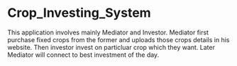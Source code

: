 # Crop_Investing_System
This application involves mainly Mediator and Investor. Mediator first purchase fixed crops from the former and uploads those crops details in his website. Then investor invest on particluar crop which they want. Later Mediator will connect to best investment of the day.
